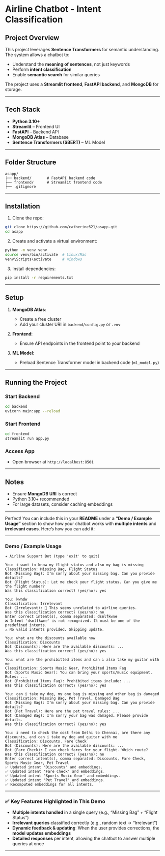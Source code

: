 



# Airline Chatbot - Intent Classification

## Project Overview

This project leverages **Sentence Transformers** for semantic understanding. The system allows a chatbot to:

* Understand the **meaning of sentences**, not just keywords
* Perform **intent classification**
* Enable **semantic search** for similar queries

The project uses a **Streamlit frontend**, **FastAPI backend**, and **MongoDB** for storage.

---

## Tech Stack

* **Python 3.10+**
* **Streamlit** – Frontend UI
* **FastAPI** – Backend API
* **MongoDB Atlas** – Database
* **Sentence Transformers (SBERT)** – ML Model

---

## Folder Structure

```
asapp/
├── backend/       # FastAPI backend code
├── frontend/      # Streamlit frontend code
├── .gitignore
```

---

## Installation

1. Clone the repo:

```bash
git clone https://github.com/catherine621/asapp.git
cd asapp
```

2. Create and activate a virtual environment:

```bash
python -m venv venv
source venv/bin/activate  # Linux/Mac
venv\Scripts\activate     # Windows
```

3. Install dependencies:

```bash
pip install -r requirements.txt
```

---

## Setup

1. **MongoDB Atlas**:

   * Create a free cluster
   * Add your cluster URI in `backend/config.py` or `.env`

2. **Frontend**:

   * Ensure API endpoints in the frontend point to your backend

3. **ML Model**:

   * Preload Sentence Transformer model in backend code (`ml_model.py`)

---

## Running the Project

### Start Backend

```bash
cd backend
uvicorn main:app --reload
```

### Start Frontend

```bash
cd frontend
streamlit run app.py
```

### Access App

* Open browser at `http://localhost:8501`

---

## Notes

* Ensure **MongoDB URI** is correct
* Python 3.10+ recommended
* For large datasets, consider caching embeddings

---
Perfect! You can include this in your **README** under a **“Demo / Example Usage”** section to show how your chatbot works with **multiple intents** and **irrelevant cases**. Here’s how you can add it:

---

### Demo / Example Usage

```text
✈ Airline Support Bot (type 'exit' to quit)

You: i want to know my flight status and also my bag is missing
Classification: Missing Bag, Flight Status
Bot (Missing Bag): I'm sorry about your missing bag. Can you provide details?
Bot (Flight Status): Let me check your flight status. Can you give me the flight number?
Was this classification correct? (yes/no): yes

You: kwndw
Classification: Irrelevant
Bot (Irrelevant): 🤔 This seems unrelated to airline queries.
Was this classification correct? (yes/no): no
Enter correct intent(s), comma separated: dsnlfkwne
❌ Intent 'dsnlfkwne' is not recognized. It must be one of the predefined intents.
⚠ No valid intents provided. Skipping update.

You: what are the discounts available now
Classification: Discounts
Bot (Discounts): Here are the available discounts: ...
Was this classification correct? (yes/no): yes

You: what are the prohibitted items and can i also take my guitar with me
Classification: Sports Music Gear, Prohibited Items Faq
Bot (Sports Music Gear): You can bring your sports/music equipment. Rules: ...
Bot (Prohibited Items Faq): Prohibited items include: ...
Was this classification correct? (yes/no): yes

You: can i take my dog, my one bag is missing and other bag is damaged
Classification: Missing Bag, Pet Travel, Damaged Bag
Bot (Missing Bag): I'm sorry about your missing bag. Can you provide details?
Bot (Pet Travel): Here are the pet travel rules: ...
Bot (Damaged Bag): I'm sorry your bag was damaged. Please provide details.
Was this classification correct? (yes/no): yes

You: i need to check the cost from Delhi to Chennai, are there any discounts, and can i take my dog and guitar with me
Classification: Discounts, Fare Check
Bot (Discounts): Here are the available discounts: ...
Bot (Fare Check): I can check fares for your flight. Which route?
Was this classification correct? (yes/no): no
Enter correct intent(s), comma separated: Discounts, Fare Check, Sports Music Gear, Pet Travel
✅ Updated intent 'Discounts' and embeddings.
✅ Updated intent 'Fare Check' and embeddings.
✅ Updated intent 'Sports Music Gear' and embeddings.
✅ Updated intent 'Pet Travel' and embeddings.
✅ Recomputed embeddings for all intents.
```

---

### ✅ Key Features Highlighted in This Demo

* **Multiple intents handled** in a single query (e.g., “Missing Bag” + “Flight Status”)
* **Irrelevant queries** classified correctly (e.g., random text → “Irrelevant”)
* **Dynamic feedback & updating**: When the user provides corrections, the **model updates embeddings**
* **Detailed responses** per intent, allowing the chatbot to answer multiple queries at once

---



